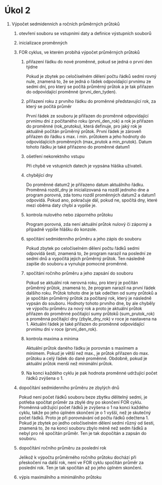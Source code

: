 # Úkol 2 

1. Výpočet sedmidenních a ročních průměrných průtoků
    1.  otevření souboru se vstupními daty a definice výstupních souborů
    2. inicializace proměnných
    3. FOR cyklus, ve kterém probíhá výpočet průměrných průtoků
        1. přiřazení řádku do nové proměnné, pokud se jedná o první den týdne 

            Pokud je zbytek po celočíselném dělení počtu řádků sedmi rovný nule, znamená to, že se jedná o řádek odpovídající prvnímu ze sedmi dní, pro který se počítá průměrný průtok a je tak přiřazen do odpovídající proměnné (prvni_den_tyden).

        2. přiřazení roku z prvního řádku do proměnné představující rok, za který se počítá průměr

            První řádek ze souboru je přiřazen do proměnné odpovídající prvnímu dni z počítaného roku (prvni_den_rok) a rok je přiřazen do proměnné (rok_prutoku), která definuje, pro jaký rok je aktuálně počítán průměrný průtok. První řádek je zároveň přiřazen do řádku s max. i min. průtokem a jeho hodnoty do odpovídajících proměnných (max_prutok a min_prutok). Datum tohoto řádku je také přiřazeno do proměnné datum1

        3. ošetření nekorektního vstupu

            Při chybě ve vstupních datech je vypsána hláška uživateli.

        4. chybějící dny

            Do proměnné datum2 je přiřazeno datum aktuálního řádku. Proměnná rozdil_dny je inicializovaná na rozdíl jednoho dne a program porovná, zda tomu rozdíl proměnných datum2 a datum1 odpovídá. Pokud ano, pokračuje dál, pokud ne, spočítá dny, které mezi oběma daty chybí a vypíše je.    

        5. kontrola nulového nebo záporného průtoku

            Program porovná, zda není aktuální průtok nulový či záporný a případně vypíše hlášku do konzole.

        6. spočítání sedmidenního průměru a jeho zápis do souboru

            Pokud zbytek po celočíselném dělení počtu řádků sedmi odpovídá šesti, znamená to, že program narazil na poslední ze sedmi dnů a vypočítá jejich průměrný průtok. Ten následně zapíše do souboru a vynuluje pomocné proměnné.

        7.  spočítání ročního průměru a jeho zapsání do souboru

            Pokud se aktuální rok nerovná roku, pro který je počítán průměrný průtok, znamená to, že program narazil na první řádek dalšího roku. Průtok tohoto dne je tak odečten od sumy průtoků a je spočítán průměrný průtok za počítaný rok, který je následně vypsán do souboru. Hodnoty tohoto prvního dne, by ale chyběly ve výpočtu průměru za nový rok a proto je aktuální průtok přiřazen do proměnné počítající sumy průtoků (sum_prutok_rok) a proměnná počítající dny (zbyle_dny_rok) v roce je nastavena na 1. Aktuální řádek je také přiřazen do proměnné odpovídající prvnímu dni v roce (prvni_den_rok).

        8. kontrola maxima a minima

            Aktuální průtok daného řádku je porovnán s maximem a minimem. Pokud je větší než max., je průtok přiřazen do max. průtoku a celý řádek do dané proměnné. Obdobně, pokud je aktuální průtok menší než minimální průtok.

        9. Na konci každého cyklu je pak hodnota proměnné udržující počet řádků zvýšena o 1.

    4. dopočítání sedmidenního průměru ze zbylých dnů

        Pokud není počet řádků souboru beze zbytku dělitelný sedmi, je potřeba spočítat průměr za zbylé dny po skončení FOR cyklu. Proměnná udržující počet řádků je zvýšena o 1 na konci každého cyklu, takže po jeho úplném skončení je o 1 vyšší, než je skutečný počet řádků. Proto je při porovnávání od počtu řádků odečtena 1. Pokud je zbytek po jedho celočíselném dělení sedmi různý od šesti, znamená to, že na konci souboru zbylo méně než sedm řádků a nebyl pro ně spočítán průměr. Ten je tak dopočítán a zapsán do souboru.

    5. dopočítání ročního průměru za poslední rok

        Jelikož k výpočtu průměrného ročního průtoku dochází při přeskočení na další rok, není ve FOR cyklu spočítán průměr za poslední rok. Ten je tak spočítán až po jeho úplném skončení.
    
    6. výpis maximálního a minimálního průtoku
